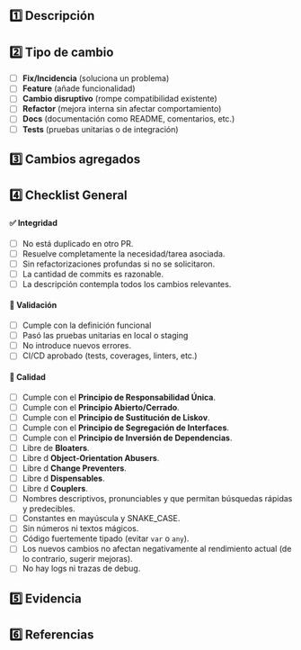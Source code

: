 ## 1️⃣ Descripción

<!-- ¿Qué se necesita y por qué? Explicación de la solución. Y si es necesario agregue comentarios, notas, etc.  -->
<!-- Este PR introduce mejoras y nuevos endpoints de prueba en el webhook que recibe la CTE (Carpeta Tributaria Electrónica) desde Datamart. -->

## 2️⃣ Tipo de cambio

<!-- Marca con "[X]" lo que corresponda  -->

- [ ] **Fix/Incidencia** (soluciona un problema)
- [ ] **Feature** (añade funcionalidad)
- [ ] **Cambio disruptivo** (rompe compatibilidad existente)
- [ ] **Refactor** (mejora interna sin afectar comportamiento)
- [ ] **Docs** (documentación como README, comentarios, etc.)
- [ ] **Tests** (pruebas unitarias o de integración)

## 3️⃣ Cambios agregados
<!-- Lista resumida de los cambios en archivos, métodos, funciones o clases -->
<!-- 
📄 **Ruta/Archivo.cs**
- MétodoXYZ: descripción breve del cambio.
-->

## 4️⃣ Checklist General

#### ✅ Integridad
- [ ] No está duplicado en otro PR.
- [ ] Resuelve completamente la necesidad/tarea asociada.
- [ ] Sin refactorizaciones profundas si no se solicitaron.
- [ ] La cantidad de commits es razonable.
- [ ] La descripción contempla todos los cambios relevantes.

#### 🧪 Validación
- [ ] Cumple con la definición funcional
- [ ] Pasó las pruebas unitarias en local o staging
- [ ] No introduce nuevos errores.
- [ ] CI/CD aprobado (tests, coverages, linters, etc.)

#### 📐 Calidad
- [ ] Cumple con el **Principio de Responsabilidad Única**.
- [ ] Cumple con el **Principio Abierto/Cerrado**.
- [ ] Cumple con el **Principio de Sustitución de Liskov**.
- [ ] Cumple con el **Principio de Segregación de Interfaces**.
- [ ] Cumple con el **Principio de Inversión de Dependencias**.
- [ ] Libre de **Bloaters**.
- [ ] Libre d **Object-Orientation Abusers**.
- [ ] Libre d **Change Preventers**.
- [ ] Libre d **Dispensables**.
- [ ] Libre d **Couplers**.
- [ ] Nombres descriptivos, pronunciables y que permitan búsquedas rápidas y predecibles.
- [ ] Constantes en mayúscula y SNAKE_CASE.
- [ ] Sin números ni textos mágicos.
- [ ] Código fuertemente tipado (evitar `var` o `any`).
- [ ] Los nuevos cambios no afectan negativamente al rendimiento actual (de lo contrario, sugerir mejoras).
- [ ] No hay logs ni trazas de debug.

## 5️⃣ Evidencia
<!-- Capturas de pantalla, videos, logs, resultados de pruebas manuales o automáticas -->

## 6️⃣ Referencias
<!-- Link a historia de usuario, ticket o tarea relacionada -->
